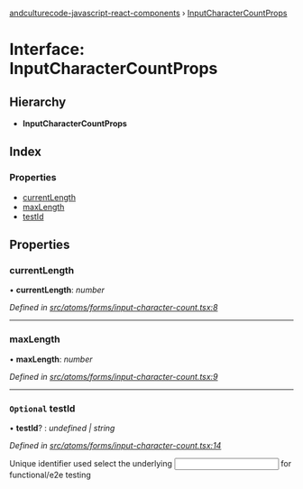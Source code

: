 [andculturecode-javascript-react-components](../README.md) › [InputCharacterCountProps](inputcharactercountprops.md)

# Interface: InputCharacterCountProps

## Hierarchy

* **InputCharacterCountProps**

## Index

### Properties

* [currentLength](inputcharactercountprops.md#currentlength)
* [maxLength](inputcharactercountprops.md#maxlength)
* [testId](inputcharactercountprops.md#optional-testid)

## Properties

###  currentLength

• **currentLength**: *number*

*Defined in [src/atoms/forms/input-character-count.tsx:8](https://github.com/AndcultureCode/AndcultureCode.JavaScript.React.Components/blob/85bf079/src/atoms/forms/input-character-count.tsx#L8)*

___

###  maxLength

• **maxLength**: *number*

*Defined in [src/atoms/forms/input-character-count.tsx:9](https://github.com/AndcultureCode/AndcultureCode.JavaScript.React.Components/blob/85bf079/src/atoms/forms/input-character-count.tsx#L9)*

___

### `Optional` testId

• **testId**? : *undefined | string*

*Defined in [src/atoms/forms/input-character-count.tsx:14](https://github.com/AndcultureCode/AndcultureCode.JavaScript.React.Components/blob/85bf079/src/atoms/forms/input-character-count.tsx#L14)*

Unique identifier used select the underlying <input> for functional/e2e testing
